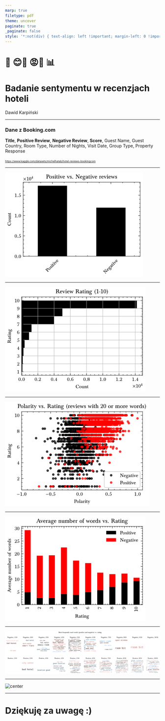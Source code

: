```yaml
---
marp: true
filetype: pdf
theme: uncover
paginate: true
_paginate: false
style: '*:not(div) { text-align: left !important; margin-left: 0 !important; margin-right: 0 !important; } .MathJax { margin-top: 1em !important; margin-bottom: 1em !important; padding: 0 1em; } .MathJax svg { width: unset !important; } img[alt~="center"] { display: block; margin: 0 auto; height: 85%; width: auto; } .container { display: flex; align-items: center; } .col { flex: 1; }'
---
```



<!--
header: Eksploracja tekstu i danych online
footer: 27.01.2025 r.
-->

# 🏨 😊💬 😡💬 📊
# Badanie sentymentu w recenzjach hoteli

Dawid Karpiński

---

### Dane z **Booking.com**

**Title**, **Positive Review**, **Negative Review**, **Score**, Guest Name, Guest Country, Room Type, Number of Nights, Visit Date, Group Type, Property Response

<small style="font-size: 0.6em">https://www.kaggle.com/datasets/michelhatab/hotel-reviews-bookingcom</small>

---

<img src="./figures/plot_neg_pos_count.pdf.svg" alt="center" />

---

<img src="./figures/plot_rating_count.pdf.svg" alt="center" />

---

<img src="./figures/plot_neg_pos_rating.pdf.svg" alt="center" />

---

<img src="./figures/plot_avglen_rating.pdf.svg" alt="center" />

---

<img src="./figures/plot_rating_nounphrases.pdf.svg" alt="center" />

---

<img src="./figures/plot_sentiment_3d.pdf.svg" alt="center" />

---

# Dziękuję za uwagę :)
